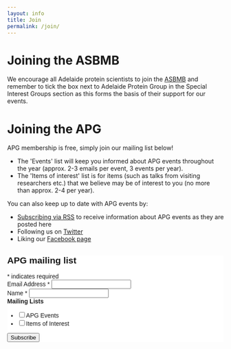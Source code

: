 ```yaml
---
layout: info
title: Join
permalink: /join/
---
```


# Joining the ASBMB

We encourage all Adelaide protein scientists to join the [ASBMB](https://www.asbmb.org.au) and remember to tick the box next to 
Adelaide Protein Group in the Special Interest Groups section as this forms the basis of their support for our events.

# Joining the APG

APG membership is free, simply join our mailing list below!
 - The 'Events' list will keep you informed about APG events throughout the year (approx. 2-3 emails per event, 3 events per year).
 - The 'Items of interest' list is for items (such as talks from visiting researchers etc.) that we believe may be of interest to you 
(no more than approx. 2-4 per year).

You can also keep up to date with APG events by:

 - [Subscribing via RSS](/feed.xml) to receive information about APG events as they are posted here
 - Following us on [Twitter](https://twitter.com/AdelaideProtein)
 - Liking our [Facebook page](https://www.facebook.com/Adelaide-Protein-Group-APG-189628934500705/)
 

<!-- Begin MailChimp Signup Form -->
<link href="//cdn-images.mailchimp.com/embedcode/classic-10_7.css" rel="stylesheet" type="text/css">
<style type="text/css">
	#mc_embed_signup{background:#fff; clear:left; font:14px Helvetica,Arial,sans-serif; }
	/* Add your own MailChimp form style overrides in your site stylesheet or in this style block.
	   We recommend moving this block and the preceding CSS link to the HEAD of your HTML file. */
</style>
<div id="mc_embed_signup">
<form action="https://asn.us18.list-manage.com/subscribe/post?u=1d8342564a38c3b2f7bf66d4f&amp;id=9c8679ced8" method="post" id="mc-embedded-subscribe-form" name="mc-embedded-subscribe-form" class="validate" target="_blank" novalidate>
    <div id="mc_embed_signup_scroll">
	<h2>APG mailing list</h2>
<div class="indicates-required"><span class="asterisk">*</span> indicates required</div>
<div class="mc-field-group">
	<label for="mce-EMAIL">Email Address  <span class="asterisk">*</span>
</label>
	<input type="email" value="" name="EMAIL" class="required email" id="mce-EMAIL">
</div>
<div class="mc-field-group">
	<label for="mce-MMERGE5">Name  <span class="asterisk">*</span>
</label>
	<input type="text" value="" name="MMERGE5" class="required" id="mce-MMERGE5">
</div>
<div class="mc-field-group input-group">
    <strong>Mailing Lists </strong>
    <ul><li><input type="checkbox" value="1" name="group[2451][1]" id="mce-group[2451]-2451-0"><label for="mce-group[2451]-2451-0">APG Events</label></li>
<li><input type="checkbox" value="2" name="group[2451][2]" id="mce-group[2451]-2451-1"><label for="mce-group[2451]-2451-1">Items of Interest</label></li>
</ul>
</div>
	<div id="mce-responses" class="clear">
		<div class="response" id="mce-error-response" style="display:none"></div>
		<div class="response" id="mce-success-response" style="display:none"></div>
	</div>    <!-- real people should not fill this in and expect good things - do not remove this or risk form bot signups-->
    <div style="position: absolute; left: -5000px;" aria-hidden="true"><input type="text" name="b_1d8342564a38c3b2f7bf66d4f_9c8679ced8" tabindex="-1" value=""></div>
    <div class="clear"><input type="submit" value="Subscribe" name="subscribe" id="mc-embedded-subscribe" class="button"></div>
    </div>
</form>
</div>
<script type='text/javascript' src='//s3.amazonaws.com/downloads.mailchimp.com/js/mc-validate.js'></script><script type='text/javascript'>(function($) {window.fnames = new Array(); window.ftypes = new Array();fnames[0]='EMAIL';ftypes[0]='email';fnames[1]='FNAME';ftypes[1]='text';fnames[2]='LNAME';ftypes[2]='text';fnames[3]='ADDRESS';ftypes[3]='address';fnames[4]='PHONE';ftypes[4]='phone';fnames[5]='MMERGE5';ftypes[5]='text';}(jQuery));var $mcj = jQuery.noConflict(true);</script>
<!--End mc_embed_signup-->

